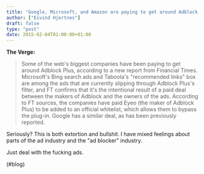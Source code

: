 ```yaml
---
title: "Google, Microsoft, and Amazon are paying to get around Adblock Plus | The Verge"
author: ["Eivind Hjertnes"]
draft: false
type: "post"
date: 2015-02-04T01:00:00+01:00
---
```


**The Verge:**

> Some of the web's biggest companies have been paying to get around
> Adblock Plus, according to a new report from Financial Times.
> Microsoft's Bing search ads and Taboola's "recommended links" box are
> among the ads that are currently slipping through Adblock Plus's
> filter, and FT confirms that it's the intentional result of a paid
> deal between the makers of Adblock and the owners of the ads.
> According to FT sources, the companies have paid Eyeo (the maker of
> Adblock Plus) to be added to an official whitelist, which allows them
> to bypass the plug-in. Google has a similar deal, as has been
> previously reported.

Seriously? This is both extortion and bullshit. I have mixed feelings
about parts of the ad industry and the "ad blocker" industry.

Just deal with the fucking ads.

(#blog)
